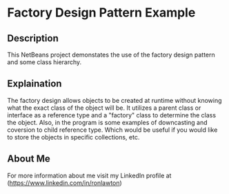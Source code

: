 # Factory Design Pattern Example
## Description
This NetBeans project demonstates the use of the factory design pattern and some class hierarchy.

## Explaination
The factory design allows objects to be created at runtime without knowing what the exact class of the object will be. It utilizes a parent class or interface as a reference type and a "factory" class to determine the class the object. Also, in the program is some examples of downcasting and coversion to child reference type. Which would be useful if you would like to store the objects in specific collections, etc.

## About Me
For more information about me visit my LinkedIn profile at (https://www.linkedin.com/in/ronlawton)
